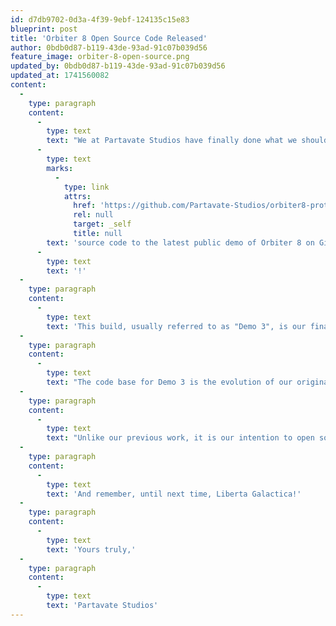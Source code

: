 ```yaml
---
id: d7db9702-0d3a-4f39-9ebf-124135c15e83
blueprint: post
title: 'Orbiter 8 Open Source Code Released'
author: 0bdb0d87-b119-43de-93ad-91c07b039d56
feature_image: orbiter-8-open-source.png
updated_by: 0bdb0d87-b119-43de-93ad-91c07b039d56
updated_at: 1741560082
content:
  -
    type: paragraph
    content:
      -
        type: text
        text: "We at Partavate Studios have finally done what we should have some time ago. We've released the "
      -
        type: text
        marks:
          -
            type: link
            attrs:
              href: 'https://github.com/Partavate-Studios/orbiter8-prototype'
              rel: null
              target: _self
              title: null
        text: 'source code to the latest public demo of Orbiter 8 on Github'
      -
        type: text
        text: '!'
  -
    type: paragraph
    content:
      -
        type: text
        text: 'This build, usually referred to as "Demo 3", is our final public alpha demo. Our next major release will be our first beta, complete with enough features to provide a comprehensive gaming experience.'
  -
    type: paragraph
    content:
      -
        type: text
        text: "The code base for Demo 3 is the evolution of our original prototyping code. Many of the libraries in this project are a little dated at this point. For our beta demo, we've refactored the entire stack and have updated to the latest versions of Vue, Ethersjs, and Solidity."
  -
    type: paragraph
    content:
      -
        type: text
        text: "Unlike our previous work, it is our intention to open source the code for the next demo as we build it rather than after we release it. If you're the kind of person who likes to follow along and offer contributions, keep an eye out for an announcement soon."
  -
    type: paragraph
    content:
      -
        type: text
        text: 'And remember, until next time, Liberta Galactica!'
  -
    type: paragraph
    content:
      -
        type: text
        text: 'Yours truly,'
  -
    type: paragraph
    content:
      -
        type: text
        text: 'Partavate Studios'
---
```

